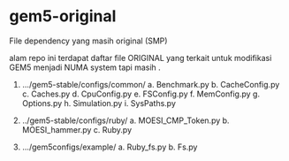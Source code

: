 gem5-original
=============

File dependency yang masih original (SMP)

alam repo ini terdapat daftar file ORIGINAL yang terkait untuk modifikasi GEM5 menjadi NUMA system tapi masih . 

1.	.../gem5-stable/configs/common/
a.	Benchmark.py
b.	CacheConfig.py
c.	Caches.py
d.	CpuConfig.py
e.	FSConfig.py
f.	MemConfig.py
g.	Options.py
h.	Simulation.py
i.	SysPaths.py


2.	../gem5-stable/configs/ruby/
a.	MOESI_CMP_Token.py
b.	MOESI_hammer.py
c.	Ruby.py


3.	.../gem5configs/example/
a.	Ruby_fs.py
b.	Fs.py

